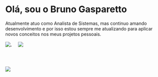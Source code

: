 # Olá, sou o Bruno Gasparetto

Atualmente atuo como Analista de Sistemas, mas continuo amando desenvolvimento e por isso estou sempre me atualizando para aplicar novos conceitos nos meus projetos pessoais.

<a href="https://twitter.com/brunoguntz">
  <img align="center" src="https://img.shields.io/badge/Twitter-000000?style=for-the-badge&logo=Twitter&logoColor=white" />
</a>
&nbsp;&nbsp;&nbsp;&nbsp;
<a href="https://www.linkedin.com/in/brunogasparetto/">
  <img align="center" src="https://img.shields.io/badge/LinkedIn-000000?style=for-the-badge&logo=LinkedIn&logoColor=white" />
</a>

<br><br>

<a href="#">
  <img src="https://github-readme-stats.vercel.app/api/top-langs/?username=brunogasparetto&hide=html&layout=compact&theme=dracula" />
</a>
